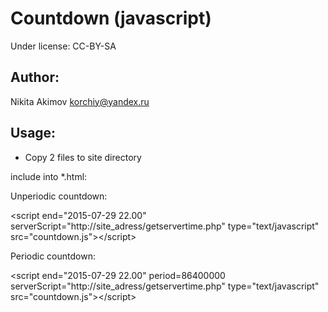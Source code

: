 # Сountdown (javascript)

Under license: CC-BY-SA

Author:
---
Nikita Akimov
korchiy@yandex.ru

Usage:
---
- Copy 2 files to site directory

include into *.html:

Unperiodic countdown:

&lt;script end=&quot;2015-07-29 22.00&quot; serverScript=&quot;http://site_adress/getservertime.php&quot; type=&quot;text/javascript&quot; src=&quot;countdown.js&quot;&gt;&lt;/script&gt;

Periodic countdown:

&lt;script end=&quot;2015-07-29 22.00&quot; period=86400000 serverScript=&quot;http://site_adress/getservertime.php&quot; type=&quot;text/javascript&quot; src=&quot;countdown.js&quot;&gt;&lt;/script&gt;
